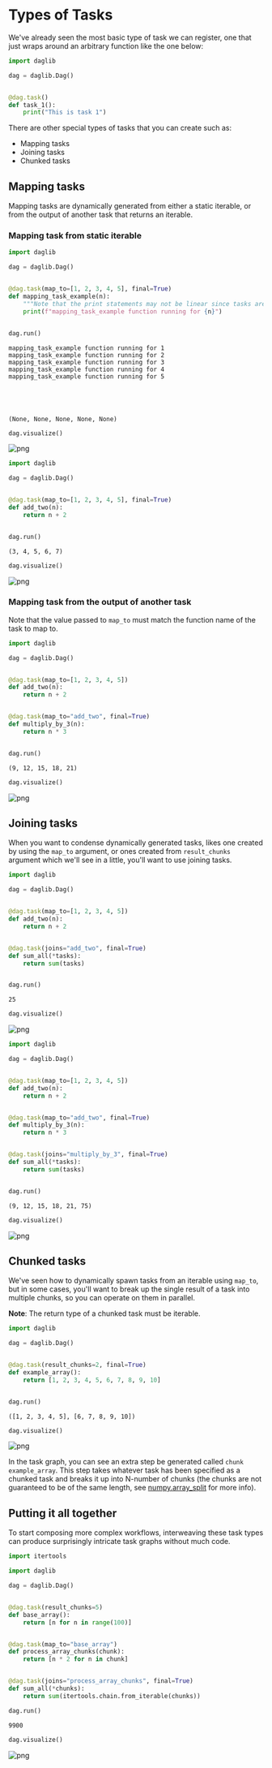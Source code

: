 # Types of Tasks

We've already seen the most basic type of task we can register, one that just wraps around an arbitrary function like the one below:


```python
import daglib

dag = daglib.Dag()


@dag.task()
def task_1():
    print("This is task 1")
```

There are other special types of tasks that you can create such as:

- Mapping tasks
- Joining tasks
- Chunked tasks

## Mapping tasks

Mapping tasks are dynamically generated from either a static iterable, or from the output of another task that returns an iterable.

### Mapping task from static iterable


```python
import daglib

dag = daglib.Dag()


@dag.task(map_to=[1, 2, 3, 4, 5], final=True)
def mapping_task_example(n):
    """Note that the print statements may not be linear since tasks are run in parallel"""
    print(f"mapping_task_example function running for {n}")


dag.run()
```

    mapping_task_example function running for 1
    mapping_task_example function running for 2
    mapping_task_example function running for 3
    mapping_task_example function running for 4
    mapping_task_example function running for 5





    (None, None, None, None, None)




```python
dag.visualize()
```





![png](01_types_of_tasks_files/01_types_of_tasks_6_0.png)





```python
import daglib

dag = daglib.Dag()


@dag.task(map_to=[1, 2, 3, 4, 5], final=True)
def add_two(n):
    return n + 2


dag.run()
```




    (3, 4, 5, 6, 7)




```python
dag.visualize()
```





![png](01_types_of_tasks_files/01_types_of_tasks_8_0.png)




### Mapping task from the output of another task

Note that the value passed to `map_to` must match the function name of the task to map to.


```python
import daglib

dag = daglib.Dag()


@dag.task(map_to=[1, 2, 3, 4, 5])
def add_two(n):
    return n + 2


@dag.task(map_to="add_two", final=True)
def multiply_by_3(n):
    return n * 3


dag.run()
```




    (9, 12, 15, 18, 21)




```python
dag.visualize()
```





![png](01_types_of_tasks_files/01_types_of_tasks_11_0.png)




## Joining tasks

When you want to condense dynamically generated tasks, likes one created by using the `map_to` argument, or ones created from `result_chunks` argument which we'll see in a little, you'll want to use joining tasks.


```python
import daglib

dag = daglib.Dag()


@dag.task(map_to=[1, 2, 3, 4, 5])
def add_two(n):
    return n + 2


@dag.task(joins="add_two", final=True)
def sum_all(*tasks):
    return sum(tasks)


dag.run()
```




    25




```python
dag.visualize()
```





![png](01_types_of_tasks_files/01_types_of_tasks_14_0.png)





```python
import daglib

dag = daglib.Dag()


@dag.task(map_to=[1, 2, 3, 4, 5])
def add_two(n):
    return n + 2


@dag.task(map_to="add_two", final=True)
def multiply_by_3(n):
    return n * 3


@dag.task(joins="multiply_by_3", final=True)
def sum_all(*tasks):
    return sum(tasks)


dag.run()
```




    (9, 12, 15, 18, 21, 75)




```python
dag.visualize()
```





![png](01_types_of_tasks_files/01_types_of_tasks_16_0.png)




## Chunked tasks

We've seen how to dynamically spawn tasks from an iterable using `map_to`, but in some cases, you'll want to break up the single result of a task into multiple chunks, so you can operate on them in parallel.

**Note**: The return type of a chunked task must be iterable.


```python
import daglib

dag = daglib.Dag()


@dag.task(result_chunks=2, final=True)
def example_array():
    return [1, 2, 3, 4, 5, 6, 7, 8, 9, 10]


dag.run()
```




    ([1, 2, 3, 4, 5], [6, 7, 8, 9, 10])




```python
dag.visualize()
```





![png](01_types_of_tasks_files/01_types_of_tasks_19_0.png)




In the task graph, you can see an extra step be generated called `chunk example_array`. This step takes whatever task has been specified as a chunked task and breaks it up into N-number of chunks (the chunks are not guaranteed to be of the same length, see [numpy.array_split](https://numpy.org/doc/stable/reference/generated/numpy.array_split.html) for more info).

## Putting it all together

To start composing more complex workflows, interweaving these task types can produce surprisingly intricate task graphs without much code.


```python
import itertools

import daglib

dag = daglib.Dag()


@dag.task(result_chunks=5)
def base_array():
    return [n for n in range(100)]


@dag.task(map_to="base_array")
def process_array_chunks(chunk):
    return [n * 2 for n in chunk]


@dag.task(joins="process_array_chunks", final=True)
def sum_all(*chunks):
    return sum(itertools.chain.from_iterable(chunks))

dag.run()
```




    9900




```python
dag.visualize()
```





![png](01_types_of_tasks_files/01_types_of_tasks_23_0.png)





```python

```
